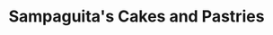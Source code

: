 ---
title: "Sampaguita's Cakes and Pastries"
url: /baclayon/sampaguitas-cakes-and-pastries/
shop: Bäckerei
---